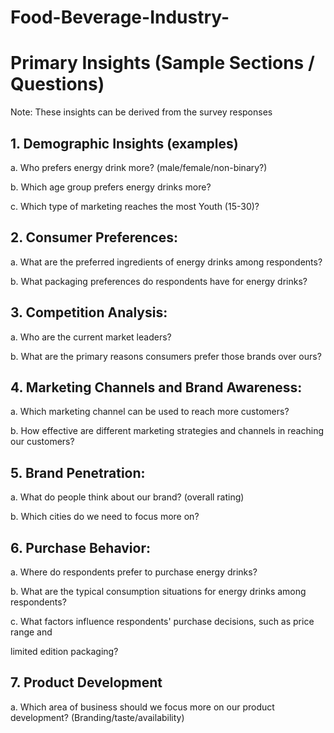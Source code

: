# Food-Beverage-Industry-
# Primary Insights (Sample Sections / Questions) 
Note: These insights can be derived from the survey responses 
## 1. Demographic Insights (examples) 
a. Who prefers energy drink more?  (male/female/non-binary?)

b. Which age group prefers energy drinks more?

c. Which type of marketing reaches the most Youth (15-30)? 

## 2. Consumer Preferences: 
a. What are the preferred ingredients of energy drinks among respondents? 

b. What packaging preferences do respondents have for energy drinks? 
## 3. Competition Analysis: 
a. Who are the current market leaders? 

b. What are the primary reasons consumers prefer those brands over ours? 
## 4. Marketing Channels and Brand Awareness: 
a. Which marketing channel can be used to reach more customers? 

b. How effective are different marketing strategies and channels in reaching our 
customers? 
## 5. Brand Penetration: 
a. What do people think about our brand? (overall rating) 

b. Which cities do we need to focus more on? 
## 6. Purchase Behavior: 
a. Where do respondents prefer to purchase energy drinks? 

b. What are the typical consumption situations for energy drinks among 
respondents? 

c. What factors influence respondents' purchase decisions, such as price range and 

limited edition packaging? 
## 7. Product Development 
a. Which area of business should we focus more on our product development? 
(Branding/taste/availability) 

